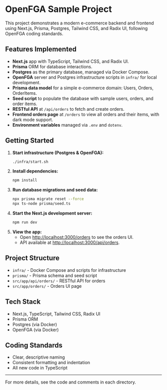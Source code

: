 # OpenFGA Sample Project

This project demonstrates a modern e-commerce backend and frontend using Next.js, Prisma, Postgres, Tailwind CSS, and Radix UI, following OpenFGA coding standards.

## Features Implemented

- **Next.js** app with TypeScript, Tailwind CSS, and Radix UI.
- **Prisma** ORM for database interactions.
- **Postgres** as the primary database, managed via Docker Compose.
- **OpenFGA** server and Postgres infrastructure scripts in `infra/` for local development.
- **Prisma data model** for a simple e-commerce domain: Users, Orders, OrderItems.
- **Seed script** to populate the database with sample users, orders, and order items.
- **RESTful API** at `/api/orders` to fetch and create orders.
- **Frontend orders page** at `/orders` to view all orders and their items, with dark mode support.
- **Environment variables** managed via `.env` and `dotenv`.

## Getting Started

1. **Start infrastructure (Postgres & OpenFGA):**
   ```bash
   ./infra/start.sh
   ```
2. **Install dependencies:**
   ```bash
   npm install
   ```
3. **Run database migrations and seed data:**
   ```bash
   npx prisma migrate reset --force
   npx ts-node prisma/seed.ts
   ```
4. **Start the Next.js development server:**
   ```bash
   npm run dev
   ```
5. **View the app:**
   - Open [http://localhost:3000/orders](http://localhost:3000/orders) to see the orders UI.
   - API available at [http://localhost:3000/api/orders](http://localhost:3000/api/orders).

## Project Structure
- `infra/` - Docker Compose and scripts for infrastructure
- `prisma/` - Prisma schema and seed script
- `src/app/api/orders/` - RESTful API for orders
- `src/app/orders/` - Orders UI page

## Tech Stack
- Next.js, TypeScript, Tailwind CSS, Radix UI
- Prisma ORM
- Postgres (via Docker)
- OpenFGA (via Docker)

## Coding Standards
- Clear, descriptive naming
- Consistent formatting and indentation
- All new code in TypeScript

---

For more details, see the code and comments in each directory.
